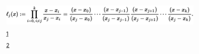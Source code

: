 ![97854799c0b2dbd22e9ed5b578504bed8140c401](media/97854799c0b2dbd22e9ed5b578504bed8140c401.svg)

[1](http://blog.csdn.net/baidu_35643793/article/details/75268659)

[2](http://blog.csdn.net/baidu_35643793/article/details/75270875)


